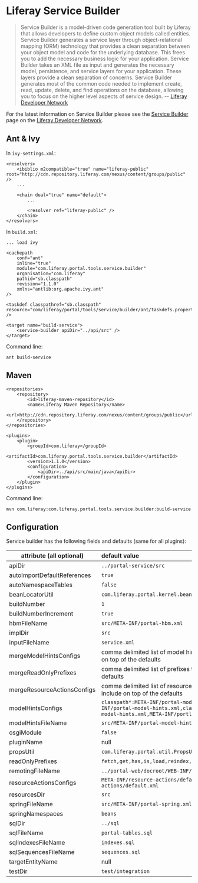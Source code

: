 # Liferay Service Builder

> Service Builder is a model-driven code generation tool built by Liferay that
> allows developers to define custom object models called entities. Service
> Builder generates a service layer through object-relational mapping (ORM)
> technology that provides a clean separation between your object model and code
> for the underlying database. This frees you to add the necessary business
> logic for your application. Service Builder takes an XML file as input and
> generates the necessary model, persistence, and service layers for your
> application. These layers provide a clean separation of concerns. Service
> Builder generates most of the common code needed to implement create, read,
> update, delete, and find operations on the database, allowing you to focus on
> the higher level aspects of service design.
> -- [Liferay Developer Network](https://dev.liferay.com/develop/tutorials/-/knowledge_base/6-2/what-is-service-builder)

For the latest information on Service Builder please see the [Service Builder](https://dev.liferay.com/develop/tutorials/-/knowledge_base/6-2/what-is-service-builder) page on the [Liferay Developer Network](https://dev.liferay.com/).

## Ant & Ivy

In `ivy-settings.xml`:

	<resolvers>
		<ibiblio m2compatible="true" name="liferay-public" root="http://cdn.repository.liferay.com/nexus/content/groups/public" />
		...

		<chain dual="true" name="default">
			...

			<resolver ref="liferay-public" />
		</chain>
	</resolvers>

In `build.xml`:

	... load ivy

	<cachepath
		conf="ant"
		inline="true"
		module="com.liferay.portal.tools.service.builder"
		organisation="com.liferay"
		pathid="sb.classpath"
		revision="1.1.0"
		xmlns="antlib:org.apache.ivy.ant"
	/>

	<taskdef classpathref="sb.classpath" resource="com/liferay/portal/tools/service/builder/ant/taskdefs.properties" />

	<target name="build-service">
		<service-builder apiDir="../api/src" />
	</target>

Command line:

	ant build-service

## Maven

	<repositories>
		<repository>
			<id>liferay-maven-repository</id>
			<name>Liferay Maven Repository</name>
			<url>http://cdn.repository.liferay.com/nexus/content/groups/public</url>
		</repository>
	</repositories>

	<plugins>
		<plugin>
			<groupId>com.liferay</groupId>
			<artifactId>com.liferay.portal.tools.service.builder</artifactId>
			<version>1.1.0</version>
			<configuration>
				<apiDir>../api/src/main/java</apiDir>
			</configuration>
		</plugin>
	</plugins>

Command line:

	mvn com.liferay:com.liferay.portal.tools.service.builder:build-service

## Configuration

Service builder has the following fields and defaults (same for all plugins):

| attribute (all optional)    | default value                                  |
|-----------------------------|:-----------------------------------------------|
| apiDir                      | `../portal-service/src` |
| autoImportDefaultReferences | `true` |
| autoNamespaceTables         | `false` |
| beanLocatorUtil             | `com.liferay.portal.kernel.bean.PortalBeanLocatorUtil` |
| buildNumber                 | `1` |
| buildNumberIncrement        | `true` |
| hbmFileName                 | `src/META-INF/portal-hbm.xml` |
| implDir                     | `src` |
| inputFileName               | `service.xml` |
| mergeModelHintsConfigs      | comma delimited list of model hints configs to include on top of the defaults |
| mergeReadOnlyPrefixes       | comma delimited list of prefixes to include on top of the defaults |
| mergeResourceActionsConfigs | comma delimited list of resource action configs to include on top of the defaults |
| modelHintsConfigs           | `classpath*:META-INF/portal-model-hints.xml,META-INF/portal-model-hints.xml,classpath*:META-INF/ext-model-hints.xml,META-INF/portlet-model-hints.xml` |
| modelHintsFileName          | `src/META-INF/portal-model-hints.xml` |
| osgiModule                  | `false` |
| pluginName                  | null |
| propsUtil                   | `com.liferay.portal.util.PropsUtil` |
| readOnlyPrefixes            | `fetch,get,has,is,load,reindex,search` |
| remotingFileName            | `../portal-web/docroot/WEB-INF/remoting-servlet.xml` |
| resourceActionsConfigs      | `META-INF/resource-actions/default.xml,resource-actions/default.xml` |
| resourcesDir                | `src` |
| springFileName              | `src/META-INF/portal-spring.xml` |
| springNamespaces            | `beans` |
| sqlDir                      | `../sql` |
| sqlFileName                 | `portal-tables.sql` |
| sqlIndexesFileName          | `indexes.sql` |
| sqlSequencesFileName        | `sequences.sql` |
| targetEntityName            | null |
| testDir                     | `test/integration` |
